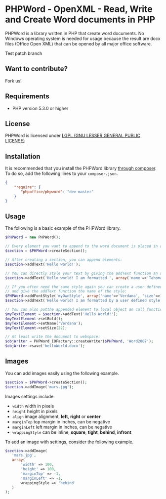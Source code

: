 # PHPWord - OpenXML - Read, Write and Create Word documents in PHP

PHPWord is a library written in PHP that create word documents.
No Windows operating system is needed for usage because the result are docx files (Office Open XML) that can be
opened by all major office software.

Test patch branch

## Want to contribute?
Fork us!

## Requirements

* PHP version 5.3.0 or higher

## License
PHPWord is licensed under [LGPL (GNU LESSER GENERAL PUBLIC LICENSE)](https://github.com/PHPOffice/PHPWord/blob/master/license.md)

## Installation

It is recommended that you install the PHPWord library [through composer](http://getcomposer.org/). To do so, add
the following lines to your ``composer.json``.

```json
{
    "require": {
       "phpoffice/phpword": "dev-master"
    }
}
```

## Usage

The following is a basic example of the PHPWord library.

```php
$PHPWord = new PHPWord();

// Every element you want to append to the word document is placed in a section. So you need a section:
$section = $PHPWord->createSection();

// After creating a section, you can append elements:
$section->addText('Hello world!');

// You can directly style your text by giving the addText function an array:
$section->addText('Hello world! I am formatted.', array('name'=>'Tahoma', 'size'=>16, 'bold'=>true));

// If you often need the same style again you can create a user defined style to the word document
// and give the addText function the name of the style:
$PHPWord->addFontStyle('myOwnStyle', array('name'=>'Verdana', 'size'=>14, 'color'=>'1B2232'));
$section->addText('Hello world! I am formatted by a user defined style', 'myOwnStyle');

// You can also putthe appended element to local object an call functions like this:
$myTextElement = $section->addText('Hello World!');
$myTextElement->setBold();
$myTextElement->setName('Verdana');
$myTextElement->setSize(22);

// At least write the document to webspace:
$objWriter = PHPWord_IOFactory::createWriter($PHPWord, 'Word2007');
$objWriter->save('helloWorld.docx');
```

## Images

You can add images easily using the following example.

```php
$section = $PHPWord->createSection();
$section->addImage('mars.jpg');
```

Images settings include:
 * ``width`` width in pixels
 * ``height`` height in pixels
 * ``align`` image alignment, __left__, __right__ or __center__
 * ``marginTop`` top margin in inches, can be negative
 * ``marginLeft`` left margin in inches, can be negative
 * ``wrappingStyle`` can be inline, __square__, __tight__, __behind__, __infront__

 To add an image with settings, consider the following example.

 ```php
$section->addImage(
    'mars.jpg',
    array(
        'width' => 100,
        'height' => 100,
        'marginTop' => -1,
        'marginLeft' => -1,
        wrappingStyle => 'behind'
    )
);
 ```
